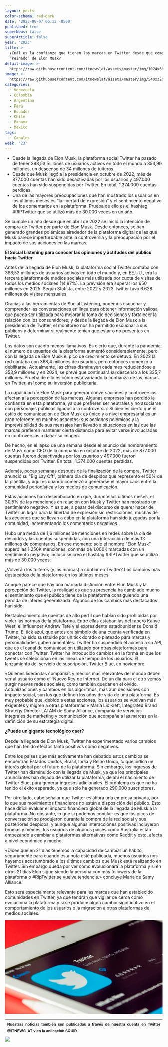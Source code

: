 ```yaml
---
layout: posts
color-schema: red-dark
date: '2023-06-07 06:13 -0500'
published: true
superNews: false
superArticle: false
year: '2023'
title: >-
  ¿Cuál es la confianza que tienen las marcas en Twitter desde que comenzó el
  “reinado” de Elon Musk?
detail-image: >-
  https://raw.githubusercontent.com/itnewslat/assets/master/img/1024x680/twitter-cel-g.jpg
image: >-
  https://raw.githubusercontent.com/itnewslat/assets/master/img/540x320/twitter-cel-p.jpg
categories:
  - Venezuela
  - Colombia
  - Argentina
  - Perú
  - Ecuador
  - Chile
  - Panama
  - Mexico
tags:
  - Canales
week: '23'
---
```

- Desde la llegada de Elon Musk, la plataforma social Twitter ha pasado de tener 388,53 millones de usuarios activos en todo el mundo a 353,90 millones, un descenso de 34 millones de tuiteros.
- Desde que Musk llegó a la presidencia en octubre de 2022, más de 877.000 cuentas han sido desactivadas por los usuarios y 497.000 cuentas han sido suspendidas por Twitter. En total, 1.374.000 cuentas perdidas.
- Una de las mayores preocupaciones que han mostrado los usuarios en los últimos meses es “la libertad de expresión” y el sentimiento negativo de los comentarios en la plataforma. Prueba de ello es el hashtag #RIPTwitter que se utilizó más de 30.000 veces en un año.
 
 Se cumple un año desde que en abril de 2022 se inició la intención de compra de Twitter por parte de Elon Musk. Desde entonces, se han generado grandes polémicas alrededor de la plataforma digital de las que Musk parece imperturbable ante la controversia y la preocupación por el impacto de sus acciones en las marcas.
 
**El Social Listening para conocer las opiniones y actitudes del público hacia Twitter**
 
Antes de la llegada de Elon Musk, la plataforma social Twitter contaba con 388,53 millones de usuarios activos en todo el mundo y, en EE.UU., era la tercera plataforma de medios sociales más utilizada por cuota de visitas de todos los medios sociales (14,87%). La previsión era superar los 650 millones en 2025. Según Statista, entre 2022 y 2023 Twitter tuvo 6.628 millones de visitas mensuales.
 
Gracias a las herramientas de Social Listening, podemos escuchar y comprender las conversaciones en línea para obtener información valiosa que pueda ser utilizada para mejorar la toma de decisiones y fortalecer la relación con los consumidores; y desde la llegada de Elon Musk a la presidencia de Twitter, el monitoreo nos ha permitido escuchar a sus públicos y determinar si realmente tenían que estar o no presentes en Twitter.
 
Los datos son cuanto menos llamativos. Es cierto que, durante la pandemia, el número de usuarios de la plataforma aumentó considerablemente, pero con la llegada de Elon Musk el pico de crecimiento se detuvo. En 2022 la red contaba con 368,4 millones de usuarios, pero entonces comenzó a debilitarse. Actualmente, las cifras disminuyen cada mes reduciéndose a 353,9 millones y en 2024, se prevé que continuará su descenso a los 335,7 millones. Prueba de ello es cómo está variando la confianza de las marcas en Twitter, así como su inversión publicitaria.
 
La capacidad de Elon Musk para generar conversaciones y controversias afectan a la percepción de las marcas. Algunas empresas han perdido la confianza en esta plataforma, ya que prefieren ser neutrales y no asociarse con personajes públicos ligados a la controversia. Si bien es cierto que el estilo de comunicación de Elon Musk es único y a nivel empresarial es un gran referente en muchos aspectos; sus acciones polémicas y la imprevisibilidad de sus mensajes han llevado a situaciones en las que las marcas prefieren mantener cierta distancia para evitar verse involucradas en controversias o dañar su imagen.
 
De hecho, en el lapso de una semana desde el anuncio del nombramiento de Musk como CEO de la compañía en octubre de 2022, más de 877.000 cuentas fueron desactivadas por los usuarios y 497.000 fueron suspendidas por Twitter. En total, 1.374.000 cuentas perdidas.
 
Además, pocas semanas después de la finalización de la compra, Twitter anunció su “Big Lay Off”, primera ola de despidos que representó el 50% de la plantilla, y aquí es cuando comenzó a generarse el mayor caos entre la comunidad periodística y los medios de comunicación.
 
Estas acciones han desembocado en que, durante los últimos meses, el 30,5% de las menciones en relación con Musk y Twitter han mostrado un sentimiento negativo. Y es que, a pesar del discurso de querer hacer de Twitter un lugar para la libertad de expresión sin restricciones, muchas de las acciones que se llevan a cabo en la plataforma han sido juzgadas por la comunidad, incrementando los comentarios negativos.
 
Hubo una media de 1,6 millones de menciones en redes sobre la ola de despidos y las cuentas suspendidas, con una interacción de más 13 millones de comentarios. En ese momento solo el nombre "Elon Musk" superó las 1.250K menciones, con más de 1.000K marcadas con un sentimiento negativo; incluso se creó el hashtag #RIPTwitter que se utilizó más de 30.000 veces.
 
¿Volverán los tuiteros (y las marcas) a confiar en Twitter? Los cambios más destacados de la plataforma en los últimos meses
 
Aunque parece que hay una marcada distinción entre Elon Musk y la percepción de Twitter, la realidad es que su presencia ha cambiado mucho el sentimiento que el público tiene de la plataforma consiguiendo una pérdida de interés generalizada. Algunos de los cambios más destacados han sido:
 
Restablecimiento de cuentas de alto perfil que habían sido prohibidas por violar las normas de la plataforma. Entre ellas estaban las del rapero Kanye West, el influencer Andrew Tate y el expresidente estadounidense Donald Trump.
El tick azul, que antes era símbolo de una cuenta verificada en Twitter, ha sido sustituido por un tick dorado o plateado para marcas y personalidades gubernamentales.
Twitter ha suspendido el acceso a su API, que es el canal de comunicación utilizado por otras plataformas para conectar con Twitter.
Twitter ha introducido cambios en la forma en que los tweets se seleccionan en las líneas de tiempo de los usuarios.
El lanzamiento del servicio de suscripción, Twitter Blue, en noviembre.
 
«Quienes lideran las compañías y medios más relevantes del mundo deben ver al usuario como el ´Nuevo Rey´de Internet. De un día para el otro vemos surgir nuevas redes sociales, como también quedar en el olvido. Actualizaciones y cambios en los algoritmos, más aún decisiones con impacto social, son los que definen los años de vida de una plataforma. Es muy probable que, debido a estas acciones, los usuarios se vuelvan más exigentes y migren a otras plataformas.» María Lix Klett, Integrated Brand Strategy Director LATAM de Samy Alliance, compañía de servicios integrales de marketing y comunicación que acompaña a las marcas en la definición de su estrategia digital.
 
**¿Puede un gigante tecnológico caer?**
 
Desde la llegada de Elon Musk, Twitter ha experimentado varios cambios que han tenido efectos tanto positivos como negativos.
 
Entre los países que más activamente han debatido estos cambios se encuentran Estados Unidos, Brasil, India y Reino Unido, lo que indica un interés global por el futuro de la plataforma. Sin embargo, los ingresos de Twitter han disminuido con la llegada de Musk, ya que los principales anunciantes han dejado de utilizar la plataforma, de ahí el nacimiento de Twitter Blue, para generar ingresos adicionales. El problema es que no ha tenido el éxito esperado, ya que solo ha generado 290.000 suscriptores.
 
Por otro lado, cabe señalar que Twitter es ahora una empresa privada, por lo que sus movimientos financieros no están a disposición del público. Esto hace difícil evaluar el impacto financiero global de la llegada de Musk a la plataforma. No obstante, lo que sí podemos concluir es que los picos de conversación se produjeron durante la compra de la red social y sus posteriores despidos, y aunque algunas interacciones positivas incluyeron bromas y memes, los usuarios de algunos países como Australia están empezando a cambiar a plataformas alternativas como Reddit y esto, afecta a nivel económico y mucho.
 
«Dicen que en 21 días tenemos la capacidad de cambiar un hábito, seguramente para cuando esta nota esté publicada, muchos usuarios nos hayamos acostumbrado a los últimos cambios que Musk está realizando en Twitter. Sin embargo queda por ver cómo evolucionará la plataforma y si en otros 21 días Elon sigue siendo la persona con más followers de la plataforma o #RipTwitter se vuelve tendencia.» concluye María de Samy Alliance.
 
Esto será especialmente relevante para las marcas que han establecido comunidades en Twitter, ya que tendrán que vigilar de cerca cómo evoluciona la plataforma y si se produce algún cambio significativo en el comportamiento de los usuarios o la migración a otras plataformas de medios sociales.

![](https://raw.githubusercontent.com/itnewslat/assets/master/img/540x320/twitter-cel-p.jpg)

<table style="height: 42px;" width="569">
<tbody>
<tr>
<td style="text-align: justify;"><sub><strong>Nuestras noticias también son publicadas a través de nuestra cuenta en Twitter <a href="https://twitter.com/itnewslat?lang=es">@ITNEWSLAT</a> y en la aplicación <a href="https://squidapp.co/en/">SQUID</a></strong></sub></td>
</tr>
</tbody>
</table>
<img src="https://tracker.metricool.com/c3po.jpg?hash=56f88a41e39ab42c063cc51676587a04"/>
